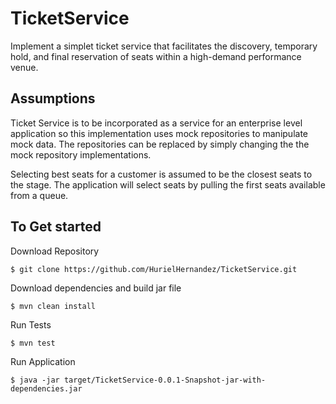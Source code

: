 # TicketService
Implement a simplet ticket service that facilitates the discovery, temporary hold, and final reservation of seats within a high-demand performance venue.

## Assumptions

Ticket Service is to be incorporated as a service for an enterprise level application so this implementation uses mock repositories to manipulate mock data.  The repositories can be replaced by simply changing the the mock repository implementations.

Selecting best seats for a customer is assumed to be the closest seats to the stage.  The application will select seats by pulling the first seats available from a queue. 

## To Get started

Download Repository
```
$ git clone https://github.com/HurielHernandez/TicketService.git
```
Download dependencies and build jar file
```
$ mvn clean install
```
Run Tests
```
$ mvn test
```

Run Application
```
$ java -jar target/TicketService-0.0.1-Snapshot-jar-with-dependencies.jar
```
